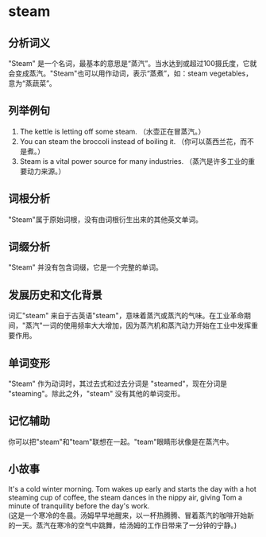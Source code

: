 # steam

## 分析词义

  

"Steam" 是一个名词，最基本的意思是“蒸汽”。当水达到或超过100摄氏度，它就会变成蒸汽。"Steam"也可以用作动词，表示“蒸煮”，如：steam vegetables，意为“蒸蔬菜”。

  

## 列举例句

  

1.  The kettle is letting off some steam. （水壶正在冒蒸汽。）
2.  You can steam the broccoli instead of boiling it. （你可以蒸西兰花，而不是煮。）
3.  Steam is a vital power source for many industries. （蒸汽是许多工业的重要动力来源。）

  

## 词根分析

  

"Steam"属于原始词根，没有由词根衍生出来的其他英文单词。

  

## 词缀分析

  

"Steam" 并没有包含词缀，它是一个完整的单词。

  

## 发展历史和文化背景

  

词汇"steam" 来自于古英语"steam"，意味着蒸汽或蒸汽的气味。在工业革命期间，"蒸汽"一词的使用频率大大增加，因为蒸汽机和蒸汽动力开始在工业中发挥重要作用。

  

## 单词变形

  

"Steam" 作为动词时，其过去式和过去分词是 "steamed"，现在分词是 "steaming"。除此之外，"steam" 没有其他的单词变形。

  

## 记忆辅助

  

你可以把"steam"和"team"联想在一起。"team"眼睛形状像是在蒸汽中。

  

## 小故事

  

It's a cold winter morning. Tom wakes up early and starts the day with a hot steaming cup of coffee, the steam dances in the nippy air, giving Tom a minute of tranquility before the day's work.  
(这是一个寒冷的冬晨。汤姆早早地醒来，以一杯热腾腾、冒着蒸汽的咖啡开始新的一天。蒸汽在寒冷的空气中跳舞，给汤姆的工作日带来了一分钟的宁静。)
